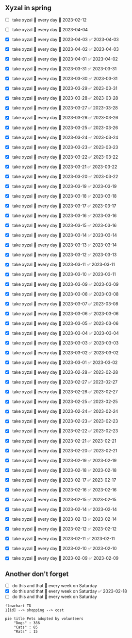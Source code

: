 ## Xyzal in spring

- [ ] take xyzal 🔁 every day 🛫 2023-02-12
- [ ] take xyzal 🔁 every day 🛫 2023-04-04
- [x] take xyzal 🔁 every day 🛫 2023-04-03 ✅ 2023-04-03
- [x] take xyzal 🔁 every day 🛫 2023-04-02 ✅ 2023-04-03
- [x] take xyzal 🔁 every day 🛫 2023-04-01 ✅ 2023-04-02
- [x] take xyzal 🔁 every day 🛫 2023-03-31 ✅ 2023-03-31
- [x] take xyzal 🔁 every day 🛫 2023-03-30 ✅ 2023-03-31
- [x] take xyzal 🔁 every day 🛫 2023-03-29 ✅ 2023-03-31
- [x] take xyzal 🔁 every day 🛫 2023-03-28 ✅ 2023-03-28
- [x] take xyzal 🔁 every day 🛫 2023-03-27 ✅ 2023-03-28
- [x] take xyzal 🔁 every day 🛫 2023-03-26 ✅ 2023-03-26
- [x] take xyzal 🔁 every day 🛫 2023-03-25 ✅ 2023-03-26
- [x] take xyzal 🔁 every day 🛫 2023-03-24 ✅ 2023-03-24
- [x] take xyzal 🔁 every day 🛫 2023-03-23 ✅ 2023-03-23
- [x] take xyzal 🔁 every day 🛫 2023-03-22 ✅ 2023-03-22
- [x] take xyzal 🔁 every day 🛫 2023-03-21 ✅ 2023-03-22
- [x] take xyzal 🔁 every day 🛫 2023-03-20 ✅ 2023-03-22
- [x] take xyzal 🔁 every day 🛫 2023-03-19 ✅ 2023-03-19
- [x] take xyzal 🔁 every day 🛫 2023-03-18 ✅ 2023-03-18
- [x] take xyzal 🔁 every day 🛫 2023-03-17 ✅ 2023-03-17
- [x] take xyzal 🔁 every day 🛫 2023-03-16 ✅ 2023-03-16
- [x] take xyzal 🔁 every day 🛫 2023-03-15 ✅ 2023-03-16
- [x] take xyzal 🔁 every day 🛫 2023-03-14 ✅ 2023-03-14
- [x] take xyzal 🔁 every day 🛫 2023-03-13 ✅ 2023-03-14
- [x] take xyzal 🔁 every day 🛫 2023-03-12 ✅ 2023-03-13
- [x] take xyzal 🔁 every day 🛫 2023-03-11 ✅ 2023-03-11
- [x] take xyzal 🔁 every day 🛫 2023-03-10 ✅ 2023-03-11
- [x] take xyzal 🔁 every day 🛫 2023-03-09 ✅ 2023-03-09
- [x] take xyzal 🔁 every day 🛫 2023-03-08 ✅ 2023-03-08
- [x] take xyzal 🔁 every day 🛫 2023-03-07 ✅ 2023-03-08
- [x] take xyzal 🔁 every day 🛫 2023-03-06 ✅ 2023-03-06
- [x] take xyzal 🔁 every day 🛫 2023-03-05 ✅ 2023-03-06
- [x] take xyzal 🔁 every day 🛫 2023-03-04 ✅ 2023-03-04
- [x] take xyzal 🔁 every day 🛫 2023-03-03 ✅ 2023-03-03
- [x] take xyzal 🔁 every day 🛫 2023-03-02 ✅ 2023-03-02
- [x] take xyzal 🔁 every day 🛫 2023-03-01 ✅ 2023-03-02
- [x] take xyzal 🔁 every day 🛫 2023-02-28 ✅ 2023-02-28
- [x] take xyzal 🔁 every day 🛫 2023-02-27 ✅ 2023-02-27
- [x] take xyzal 🔁 every day 🛫 2023-02-26 ✅ 2023-02-27
- [x] take xyzal 🔁 every day 🛫 2023-02-25 ✅ 2023-02-25
- [x] take xyzal 🔁 every day 🛫 2023-02-24 ✅ 2023-02-24
- [x] take xyzal 🔁 every day 🛫 2023-02-23 ✅ 2023-02-23
- [x] take xyzal 🔁 every day 🛫 2023-02-22 ✅ 2023-02-23
- [x] take xyzal 🔁 every day 🛫 2023-02-21 ✅ 2023-02-21
- [x] take xyzal 🔁 every day 🛫 2023-02-20 ✅ 2023-02-21
- [x] take xyzal 🔁 every day 🛫 2023-02-19 ✅ 2023-02-19
- [x] take xyzal 🔁 every day 🛫 2023-02-18 ✅ 2023-02-18
- [x] take xyzal 🔁 every day 🛫 2023-02-17 ✅ 2023-02-17
- [x] take xyzal 🔁 every day 🛫 2023-02-16 ✅ 2023-02-16
- [x] take xyzal 🔁 every day 🛫 2023-02-15 ✅ 2023-02-15
- [x] take xyzal 🔁 every day 🛫 2023-02-14 ✅ 2023-02-14
- [x] take xyzal 🔁 every day 🛫 2023-02-13 ✅ 2023-02-14
- [x] take xyzal 🔁 every day 🛫 2023-02-12 ✅ 2023-02-12
- [x] take xyzal 🔁 every day 🛫 2023-02-11 ✅ 2023-02-11
- [x] take xyzal 🔁 every day 🛫 2023-02-10 ✅ 2023-02-10
- [x] take xyzal 🔁 every day 🛫 2023-02-09 ✅ 2023-02-09



## Another don't forget

- [ ] do this and that 🔁 every week on Saturday
- [x] do this and that 🔁 every week on Saturday ✅ 2023-02-18
- [ ] do this and that 🔁 every week on Saturday

```mermaid
flowchart TD
1[id] --> shopping --> cost
```

```mermaid
pie title Pets adopted by volunteers
    "Dogs" : 386
    "Cats" : 85
    "Rats" : 15
```


